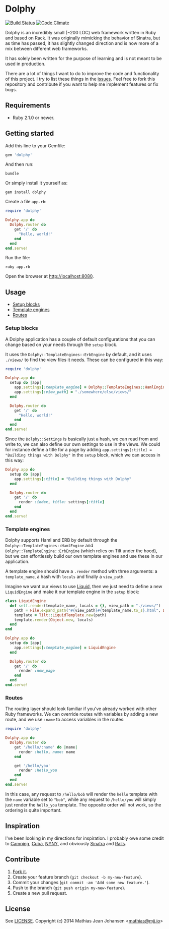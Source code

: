 # Dolphy
[![Build Status](https://travis-ci.org/majjoha/dolphy.svg)](https://travis-ci.org/majjoha/dolphy)
[![Code Climate](https://codeclimate.com/repos/53cb2ea469568031fe01ad3f/badges/a7a6a867bc5744c524d7/gpa.png)](https://codeclimate.com/repos/53cb2ea469568031fe01ad3f/feed)

Dolphy is an incredibly small (~200 LOC) web framework written in Ruby and based
on Rack. It was originally mimicking the behavior of Sinatra, but as time has
passed, it has slightly changed direction and is now more of a mix between
different web frameworks.

It has solely been written for the purpose of learning and is not meant to be
used in production.

There are a lot of things I want to do to improve the code and functionality of
this project. I try to list these things in the
[issues](https://github.com/majjoha/dolphy/issues). Feel free to fork this
repository and contribute if you want to help me implement features or fix
bugs.

## Requirements
* Ruby 2.1.0 or newer.

## Getting started
Add this line to your Gemfile:

```ruby
gem 'dolphy'
```

And then run:

```
bundle
```

Or simply install it yourself as:

```
gem install dolphy
```

Create a file `app.rb`:

```ruby
require 'dolphy'

Dolphy.app do
  Dolphy.router do
    get '/' do
      "Hello, world!"
    end
  end
end.serve!
```

Run the file:

```
ruby app.rb
```

Open the browser at [http://localhost:8080](http://localhost:8080).

## Usage
* [Setup blocks](#setup-blocks)
* [Template engines](#template-engines)
* [Routes](#routes)

### Setup blocks
A Dolphy application has a couple of default configurations that you can change
based on your needs through the `setup` block.

It uses the `Dolphy::TemplateEngines::ErbEngine` by default, and it uses
`./views/` to find the view files it needs. These can be configured in this way:

```ruby
require 'dolphy'

Dolphy.app do
  setup do |app|
    app.settings[:template_engine] = Dolphy::TemplateEngines::HamlEngine
    app.settings[:view_path] = "./somewhere/else/views/"
  end

  Dolphy.router do
    get '/' do
      "Hello, world!"
    end
  end
end.serve!
```

Since the `Dolphy::Settings` is basically just a hash, we can read from and
write to, we can also define our own settings to use in the views. We could for
instance define a title for a page by adding `app.settings[:title] = "Building
things with Dolphy"` in the `setup` block, which we can access in this way:

```ruby
Dolphy.app do
  setup do |app|
    app.settings[:title] = "Building things with Dolphy"
  end

  Dolphy.router do
    get '/' do
      render :index, title: settings[:title]
    end
  end
end.serve!
```

### Template engines
Dolphy supports Haml and ERB by default through the
`Dolphy::TemplateEngines::HamlEngine` and `Dolphy::TemplateEngine::ErbEngine`
(which relies on Tilt under the hood), but we can effortlessly build our own
template engines and use these in our application.

A template engine should have a `.render` method with three arguments: a
`template_name`, a hash with `locals` and finally a `view_path`.

Imagine we want our views to use [Liquid](http://liquidmarkup.org/), then we
just need to define a new `LiquidEngine` and make it our template engine in the
`setup` block:

```ruby
class LiquidEngine
  def self.render(template_name, locals = {}, view_path = "./views/")
    path = File.expand_path("#{view_path}#{template_name.to_s}.html", Dir.pwd)
    template = Tilt::LiquidTemplate.new(path)
    template.render(Object.new, locals)
  end
end
```

```ruby
Dolphy.app do
  setup do |app|
    app.settings[:template_engine] = LiquidEngine
  end

  Dolphy.router do
    get '/' do
      render :new_page
    end
  end
end.serve!
```

### Routes
The routing layer should look familiar if you've already worked with other Ruby
frameworks. We can override routes with variables by adding a new route, and we
use `:name` to access variables in the routes:

```ruby
require 'dolphy'

Dolphy.app do
  Dolphy.router do
    get '/hello/:name' do |name|
      render :hello, name: name
    end

    get '/hello/you'
      render :hello_you
    end
  end
end.serve!
```

In this case, any request to `/hello/bob` will render the `hello` template with
the `name` variable set to `"bob"`, while any request to `/hello/you` will
simply just render the `hello_you` template. The opposite order will not work,
so the ordering is quite important.

## Inspiration
I've been looking in my directions for inspiration. I probably owe some credit
to [Camping](http://camping.io), [Cuba](http://cuba.is),
[NYNY](http://alisnic.github.io/nyny/), and obviously
[Sinatra](http://sinatrarb.com) and [Rails](http://rubyonrails.org).


## Contribute
1. [Fork it](https://github.com/majjoha/dolphy/fork).
2. Create your feature branch (`git checkout -b my-new-feature`).
3. Commit your changes (`git commit -am 'Add some new feature.'`).
4. Push to the branch (`git push origin my-new-feature`).
5. Create a new pull request.

## License
See [LICENSE](https://github.com/majjoha/dolphy/blob/master/LICENSE).
Copyright (c) 2014 Mathias Jean Johansen <<mathias@mjj.io>>
